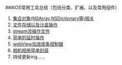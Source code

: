###iOS常用工具总结（包括分类、扩展、以及常用组件）

1. [集合对象(NSArray,NSDictionary等)相关](https://github.com/MinMao-Hub/iOS_CommonTools/tree/master/collection)
2. [文件存储以及沙盒操作](https://github.com/MinMao-Hub/iOS_CommonTools/tree/master/fileManager)
3. [stream流操作文件](https://github.com/MinMao-Hub/iOS_CommonTools/tree/master/streamManager)
4. [简单的延时操作](https://github.com/MinMao-Hub/iOS_CommonTools/tree/master/delayTask)
5. [webView加进度条控制器](https://github.com/MinMao-Hub/iOS_CommonTools/tree/master/webView)
6. [相机相册简单封装](https://github.com/MinMao-Hub/iOS_CommonTools/tree/master/MMCameraLibraryUtils)
7. 持续更新ing......